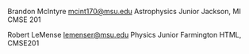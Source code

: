 Brandon McIntyre
mcint170@msu.edu
Astrophysics
Junior
Jackson, MI
CMSE 201

Robert LeMense
lemenser@msu.edu
Physics
Junior
Farmington
HTML, CMSE201
